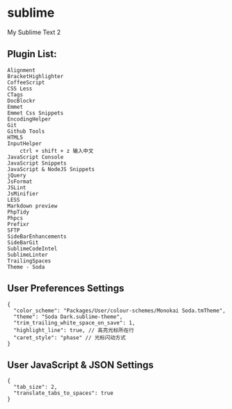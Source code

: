 sublime
=======

My Sublime Text 2

## Plugin List:
```
Alignment
BracketHighlighter
CoffeeScript
CSS Less
CTags
DocBlockr
Emmet
Emmet Css Snippets
Encoding​Helper
Git
Github Tools
HTML5
InputHelper
    ctrl + shift + z 输入中文
JavaScript Console
JavaScript Snippets
Java​Script & Node​JS Snippets
jQuery
JsFormat
JSLint
JsMinifier
LESS
Markdown preview
Php​Tidy
Phpcs
Prefixr
SFTP
SideBarEnhancements
SideBarGit
SublimeCodeIntel
SublimeLinter
TrailingSpaces
Theme - Soda
```

## User Preferences Settings
```
{
  "color_scheme": "Packages/User/colour-schemes/Monokai Soda.tmTheme",
  "theme": "Soda Dark.sublime-theme",
  "trim_trailing_white_space_on_save": 1,
  "highlight_line": true, // 高亮光标所在行
  "caret_style": "phase" // 光标闪动方式
}
```

## User JavaScript & JSON Settings
```
{
  "tab_size": 2,
  "translate_tabs_to_spaces": true
}
```
